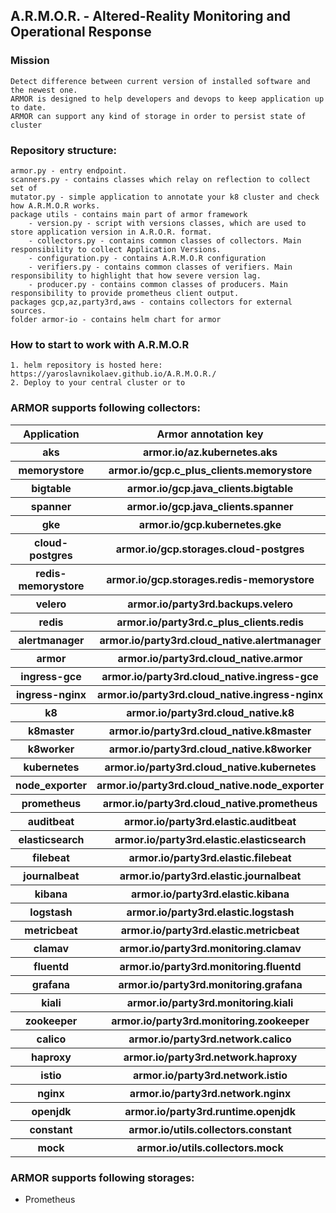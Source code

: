 
## A.R.M.O.R. - Altered-Reality Monitoring and Operational Response 

### Mission
    Detect difference between current version of installed software and the newest one.
    ARMOR is designed to help developers and devops to keep application up to date.
    ARMOR can support any kind of storage in order to persist state of cluster

### Repository structure: 
    armor.py - entry endpoint. 
    scanners.py - contains classes which relay on reflection to collect set of 
    mutator.py - simple application to annotate your k8 cluster and check how A.R.M.O.R works. 
    package utils - contains main part of armor framework
        - version.py - script with versions classes, which are used to store application version in A.R.O.R. format.
        - collectors.py - contains common classes of collectors. Main responsibility to collect Application Versions.
        - configuration.py - contains A.R.M.O.R configuration
        - verifiers.py - contains common classes of verifiers. Main responsibility to highlight that how severe version lag. 
        - producer.py - contains common classes of producers. Main responsibility to provide prometheus client output. 
    packages gcp,az,party3rd,aws - contains collectors for external sources.
    folder armor-io - contains helm chart for armor

### How to start to work with A.R.M.O.R
    1. helm repository is hosted here: https://yaroslavnikolaev.github.io/A.R.M.O.R./
    2. Deploy to your central cluster or to 

### ARMOR supports following collectors:
<table style="width:100%">  <tr>    <th>Application</th>    <th>Armor annotation key</th>    <th>Description</th>  </tr>
<tr>    <th>aks</th>    <th>armor.io/az.kubernetes.aks</th>    <th></th>  </tr>
<tr>    <th>memorystore</th>    <th>armor.io/gcp.c_plus_clients.memorystore</th>    <th></th>  </tr>
<tr>    <th>bigtable</th>    <th>armor.io/gcp.java_clients.bigtable</th>    <th></th>  </tr>
<tr>    <th>spanner</th>    <th>armor.io/gcp.java_clients.spanner</th>    <th></th>  </tr>
<tr>    <th>gke</th>    <th>armor.io/gcp.kubernetes.gke</th>    <th></th>  </tr>
<tr>    <th>cloud-postgres</th>    <th>armor.io/gcp.storages.cloud-postgres</th>    <th></th>  </tr>
<tr>    <th>redis-memorystore</th>    <th>armor.io/gcp.storages.redis-memorystore</th>    <th></th>  </tr>
<tr>    <th>velero</th>    <th>armor.io/party3rd.backups.velero</th>    <th></th>  </tr>
<tr>    <th>redis</th>    <th>armor.io/party3rd.c_plus_clients.redis</th>    <th></th>  </tr>
<tr>    <th>alertmanager</th>    <th>armor.io/party3rd.cloud_native.alertmanager</th>    <th></th>  </tr>
<tr>    <th>armor</th>    <th>armor.io/party3rd.cloud_native.armor</th>    <th></th>  </tr>
<tr>    <th>ingress-gce</th>    <th>armor.io/party3rd.cloud_native.ingress-gce</th>    <th></th>  </tr>
<tr>    <th>ingress-nginx</th>    <th>armor.io/party3rd.cloud_native.ingress-nginx</th>    <th></th>  </tr>
<tr>    <th>k8</th>    <th>armor.io/party3rd.cloud_native.k8</th>    <th></th>  </tr>
<tr>    <th>k8master</th>    <th>armor.io/party3rd.cloud_native.k8master</th>    <th></th>  </tr>
<tr>    <th>k8worker</th>    <th>armor.io/party3rd.cloud_native.k8worker</th>    <th></th>  </tr>
<tr>    <th>kubernetes</th>    <th>armor.io/party3rd.cloud_native.kubernetes</th>    <th></th>  </tr>
<tr>    <th>node_exporter</th>    <th>armor.io/party3rd.cloud_native.node_exporter</th>    <th></th>  </tr>
<tr>    <th>prometheus</th>    <th>armor.io/party3rd.cloud_native.prometheus</th>    <th></th>  </tr>
<tr>    <th>auditbeat</th>    <th>armor.io/party3rd.elastic.auditbeat</th>    <th></th>  </tr>
<tr>    <th>elasticsearch</th>    <th>armor.io/party3rd.elastic.elasticsearch</th>    <th></th>  </tr>
<tr>    <th>filebeat</th>    <th>armor.io/party3rd.elastic.filebeat</th>    <th></th>  </tr>
<tr>    <th>journalbeat</th>    <th>armor.io/party3rd.elastic.journalbeat</th>    <th></th>  </tr>
<tr>    <th>kibana</th>    <th>armor.io/party3rd.elastic.kibana</th>    <th></th>  </tr>
<tr>    <th>logstash</th>    <th>armor.io/party3rd.elastic.logstash</th>    <th></th>  </tr>
<tr>    <th>metricbeat</th>    <th>armor.io/party3rd.elastic.metricbeat</th>    <th></th>  </tr>
<tr>    <th>clamav</th>    <th>armor.io/party3rd.monitoring.clamav</th>    <th></th>  </tr>
<tr>    <th>fluentd</th>    <th>armor.io/party3rd.monitoring.fluentd</th>    <th></th>  </tr>
<tr>    <th>grafana</th>    <th>armor.io/party3rd.monitoring.grafana</th>    <th></th>  </tr>
<tr>    <th>kiali</th>    <th>armor.io/party3rd.monitoring.kiali</th>    <th></th>  </tr>
<tr>    <th>zookeeper</th>    <th>armor.io/party3rd.monitoring.zookeeper</th>    <th></th>  </tr>
<tr>    <th>calico</th>    <th>armor.io/party3rd.network.calico</th>    <th></th>  </tr>
<tr>    <th>haproxy</th>    <th>armor.io/party3rd.network.haproxy</th>    <th></th>  </tr>
<tr>    <th>istio</th>    <th>armor.io/party3rd.network.istio</th>    <th></th>  </tr>
<tr>    <th>nginx</th>    <th>armor.io/party3rd.network.nginx</th>    <th></th>  </tr>
<tr>    <th>openjdk</th>    <th>armor.io/party3rd.runtime.openjdk</th>    <th></th>  </tr>
<tr>    <th>constant</th>    <th>armor.io/utils.collectors.constant</th>    <th></th>  </tr>
<tr>    <th>mock</th>    <th>armor.io/utils.collectors.mock</th>    <th></th>  </tr>
</table> 

### ARMOR supports following storages: 
- Prometheus 

